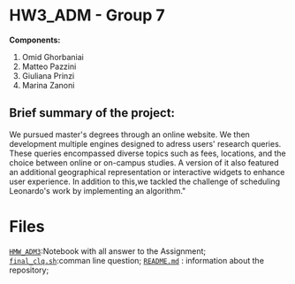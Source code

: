 # HW3_ADM - Group 7

__Components:__ 
1. Omid Ghorbaniai
2. Matteo Pazzini
3. Giuliana Prinzi
4. Marina Zanoni

## Brief summary of the project:
We pursued master's degrees through an online website. We then development multiple engines designed to adress users' research queries. These queries encompassed diverse topics such as fees, locations, and the choice between online or on-campus studies. A version of it also featured an additional geographical representation or interactive widgets to enhance user experience. In addition to this,we tackled the challenge of scheduling Leonardo's work by implementing an algorithm."

# Files
[`HMW_ADM3`]():Notebook with all answer to the Assignment;
[`final_clq.sh`]():comman line question;
[`README.md`](https://github.com/marinazanoni/HMW3-ADM/edit/main/README.md) : information about the repository;
